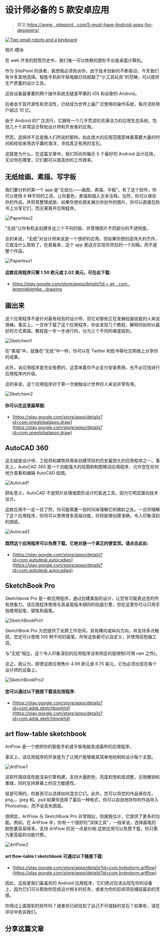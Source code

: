 # 设计师必备的 5 款安卓应用

> 原文:[https://www . sitepoint . com/5-must-have-Android-apps-for-designers/](https://www.sitepoint.com/5-must-have-android-apps-for-designers/)

[![Two small robots and a keyboard](../Images/d60a81bb626c87b6397cfe984d364273.png)](https://www.flickr.com/photos/modulor/5751894686/)

照片:模块

在 web 开发的短暂历史中，我们唯一可以依赖的图形平台是桌面计算机。

作为 SitePoint 的读者，我想我必须告诉你，由于技术创新的不断驱动，今天我们有许多其他选择。智能手机和平板电脑已经超越了“小工具玩具”的范畴，可以提供生产质量的设计工具。

这些设备最重要的两个操作系统无疑是苹果的 iOS 和谷歌的 Android。

后者由于其开源性和灵活性，已经成为世界上最广泛使用的操作系统，每月活跃用户超过 10 亿。

由于 Android 的广泛流行，它拥有一个几乎荒谬的充满活力的应用生态系统，包括几十个非常适合帮助设计师和开发者的应用。

然而，选择并不总是像人们所说的那样。如此庞大的应用范围意味着需要大量的时间和经验来筛选平庸的海洋，寻找真正有用的宝石。

这就是为什么，在这篇文章中，我们将向你展示 5 个最好的 Android 设计应用，无论你在哪里，它们都可以提高你的工作效率。

## 无纸绘画、素描、写字板

我们要分析的第一个 app 是“无纸化——画图、素描、平板”。有了这个软件，你可以使用 6 种不同的工具，让你着色，素描和插入文本注释。当然，你可以保存你的作品，并将其整理成册，如果你想向朋友展示你创作的图片，你可以直接在脸书上分享它们，而无需离开应用程序。

![Paperless2](../Images/59e9783fd2a93a5313381cf450f9fc07.png)

“无纸”让你有机会创建多达三个不同的层，并管理图片不同部分的不透明度。

总的来说，“无纸”对设计师来说是一个很好的应用，但如果你想创造伟大的杰作，它就没什么帮助了。在我看来，这个 app 更适合实现你项目的一个初稿，而不是整个作品。

![Paperless1](../Images/1040898d7dfc5deb88185bd678368846.png)

#### 这款应用程序只需 1.50 欧元或 2.02 美元，可在此下载:

*   [https://play.google.com/store/apps/details?id = air . com . jeremieklemke . drawing](https://play.google.com/store/apps/details?id=air.com.jeremieklemke.drawing)

## 画出来

这个应用程序不是针对最有经验的设计师，但它对那些正在发展绘画技能的人来说很棒。事实上，一旦你下载了这个应用程序，你会发现几个教程，解释你如何以最好的方式素描。教程是一步一步进行的，分为三个不同的难度级别。

![Sketchem1](../Images/00a8e75d4d1e70684bd854d2ff6cb0c8.png)

在“素描”中，就像在“无纸”中一样，你可以在 Twitter 和脸书等社交网络上分享你的成果。

此外，该应用程序是完全免费的，这意味着你不必支付安装费用，也不必花钱进行应用程序内升级。

总的来说，这个应用程序对于第一次接触设计世界的人来说非常有用。

![Sketchem2](../Images/4cf38b8af693d55190e9c24024eb4a9a.png)

#### 你可以在这里画草图:

*   [https://play.google.com/store/apps/details?id=com.oneglobalapps.draw](https://play.google.com/store/apps/details?id=com.oneglobalapps.draw)

## AutoCAD 360

这无疑是设计师、工程师和建筑师用来创建项目的历史最悠久的应用程序之一。事实上，AutoCAD 360 是一个功能强大的绘图和制图移动应用程序，允许您在任何地方查看和编辑 AutoCAD 绘图。

![Autocad1](../Images/8212d896094c67fb288e67865f871b47.png)

顾名思义，AutoCAD 不是照片处理或图形设计的首选工具，因为它明显面向技术设计。

这款应用不一定一目了然，你可能需要一些时间来理解它的微妙之处。一旦你理解了这个应用程序，你将可以使用很多高端功能，你将能够创建准确，令人印象深刻的图纸。

![Autocad2](../Images/2e91d74d23cb89e55fd794d59168d1a7.png)

#### 既然这个应用程序可以免费下载，它绝对是一个真正的便宜货。请点击此处:

*   [https://play.google.com/store/apps/details?id=com.autodesk.autocadws](https://play.google.com/store/apps/details?id=com.autodesk.autocadws)

## SketchBook Pro

Sketchbook Pro 是一款应用程序，通过创建美丽的设计，让您有可能表达您的所有想象力。该应用程序使用与其桌面版本相同的绘画引擎，但在这里你可以只用手指使用铅笔、钢笔和画笔。

![SketchBookPro1](../Images/f18efa5a8027628abfc7062b22fd3752.png)

SketchBook Pro 为您提供了全屏工作空间，具有横向或纵向方向，并支持多点触控。您还可以使用 100 种不同的画笔，所有这些都可以自定义，并使用拾色器工具。

与“无纸”相比，这个令人印象深刻的应用程序没有明显的层限制(可用 ram 之外)。

总之，我认为，即使这款应用售价 4.99 欧元或 6.75 美元，它也必须出现在每个设计师的设备上。

![SketchBookPro2](../Images/97cb79854c6469b79c146f010ec0da7a.png)

#### 您可以通过以下链接下载该应用程序:

*   [https://play.google.com/store/apps/details?id=com.adsk.sketchbookhd](https://play.google.com/store/apps/details?id=com.adsk.sketchbookhd)

## art flow-table sketchbook

ArtFlow 是一个想把你的智能手机或平板电脑变成画布的应用程序。

事实上，该应用程序的开发是为了让用户能够极其简单地绘制和设计每个主题。

![ArtFlow1](../Images/f20385e966cfe9703df9aa4f7a18a046.png)

该软件围绕高性能渲染引擎构建，支持大量颜色、亮度和饱和度调整，无限撤销和重做，同时支持屏幕上的压力敏感性。

层是可用的，你甚至可以选择如何混合它们。此外，您可以将您的作品保存在。png，。jpeg 和。psd:如果你选择了最后一种格式，你可以自由地将你的作品导入 Photoshop，而不会丢失图层。

很明显，ArtFlow 与 SketchBook Pro 非常相似，但据我估计，它提供了更多的功能。例如，在 ArtFlow 中，你有一个很好的“涂抹工具”，一般来说，选择画笔的颜色要容易得多。支持 ArtFlow 的另一点是价格:这款应用可以免费下载，你只需为更高级的功能付费。

![ArtFlow2](../Images/af644ae7945b16b6e4c03e3dec7e58c0.png)

#### art flow–table t sketchbook 可通过以下链接下载:

*   [https://play.google.com/store/apps/details?id=com.bytestorm.artflow](https://play.google.com/store/apps/details?id=com.bytestorm.artflow)

因此，这些是我们最喜欢的 Android 应用程序，它们绝对应该出现在你的设备上，因为它们可以帮助你完成设计相关的任务，或者为你的后续项目捕捉最初的灵感。

你用过上面提到的软件吗？或者你已经找到了自己不可或缺的宝石？如果有，请在评论中告诉我们。

## 分享这篇文章
